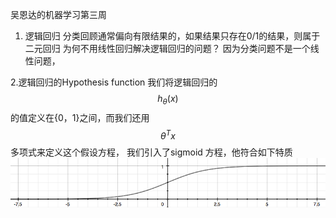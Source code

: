 
吴恩达的机器学习第三周
1. 逻辑回归
分类回顾通常偏向有限结果的，如果结果只存在0/1的结果，则属于二元回归
为何不用线性回归解决逻辑回归的问题？
因为分类问题不是一个线性问题，

2.逻辑回归的Hypothesis function
我们将逻辑回归的 $$h_\theta(x)$$的值定义在{0，1}之间，而我们还用$$\theta^Tx$$多项式来定义这个假设方程，
我们引入了sigmoid 方程，他符合如下特质
![](8.png)
